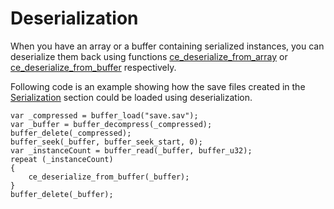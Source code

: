 # Deserialization
When you have an array or a buffer containing serialized instances, you can deserialize them back using functions [ce_deserialize_from_array](./ce_deserialize_from_array.html) or [ce_deserialize_from_buffer](./ce_deserialize_from_buffer.html) respectively.

Following code is an example showing how the save files created in the [Serialization](./SerializeSerialization.html) section could be loaded using deserialization.

```gml
var _compressed = buffer_load("save.sav");
var _buffer = buffer_decompress(_compressed);
buffer_delete(_compressed);
buffer_seek(_buffer, buffer_seek_start, 0);
var _instanceCount = buffer_read(_buffer, buffer_u32);
repeat (_instanceCount)
{
    ce_deserialize_from_buffer(_buffer);
}
buffer_delete(_buffer);
```